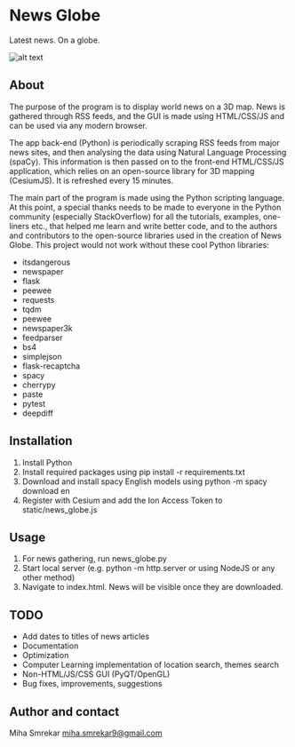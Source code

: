 # News Globe
Latest news. On a globe.

![alt text](https://i.ibb.co/86NBHrk/Screenshot-2019-08-15-at-21-16-46.png)


## About
The purpose of the program is to display world news on a 3D map. News is gathered through RSS feeds, and the GUI is made using HTML/CSS/JS and can be used via any modern browser.

The app back-end (Python) is periodically scraping RSS feeds from major news sites, and then analysing the data using Natural Language Processing (spaCy). This information is then passed on to the front-end HTML/CSS/JS application, which relies on an open-source library for 3D mapping (CesiumJS). It is refreshed every 15 minutes.

The main part of the program is made using the Python scripting language. At this point, a special thanks needs to be made to everyone in the Python community (especially StackOverflow) for all the tutorials, examples, one-liners etc., that helped me learn and write better code, and to the authors and contributors to the open-source libraries used in the creation of News Globe. This project would not work without these cool Python libraries:

- itsdangerous
- newspaper
- flask
- peewee
- requests
- tqdm
- peewee
- newspaper3k
- feedparser
- bs4
- simplejson
- flask-recaptcha
- spacy
- cherrypy
- paste
- pytest
- deepdiff

## Installation
1. Install Python
2. Install required packages using pip install -r requirements.txt
3. Download and install spacy English models using python -m spacy download en
4. Register with Cesium and add the Ion Access Token to static/news_globe.js

## Usage
1. For news gathering, run news_globe.py
2. Start local server (e.g. python -m http.server or using NodeJS or any other method)
3. Navigate to index.html. News will be visible once they are downloaded.

## TODO
- Add dates to titles of news articles
- Documentation
- Optimization
- Computer Learning implementation of location search, themes search
- Non-HTML/JS/CSS GUI (PyQT/OpenGL)
- Bug fixes, improvements, suggestions

## Author and contact
Miha Smrekar
miha.smrekar9@gmail.com


